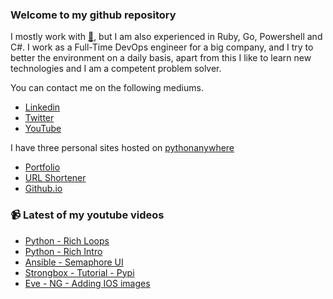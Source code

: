 ### Welcome to my github repository

I mostly work with [:snake:](https://www.python.org/), but I am also experienced in Ruby, Go, Powershell and C#. I work as a Full-Time DevOps engineer for a big company, and I try to better the environment on a daily basis, apart from this I like to learn new technologies and I am a competent problem solver.

You can contact me on the following mediums.
- [Linkedin](https://www.linkedin.com/in/r3ap3rpy)
- [Twitter](https://twitter.com/r3ap3rpy)
- [YouTube](https://www.youtube.com/channel/UC1qkMXH8d2I9DDAtBSeEHqg)

I have three personal sites hosted on [pythonanywhere](https://www.pythonanywhere.com/)
- [Portfolio](http://r3ap3rpy.pythonanywhere.com/)
- [URL Shortener](http://shortenpy.pythonanywhere.com/)
- [Github.io](https://r3ap3rpy.github.io/)

### :video_camera: Latest of my youtube videos
<!-- YOUTUBE:START -->
- [Python - Rich   Loops](https://www.youtube.com/watch?v=9d_-bKT4pcE)
- [Python - Rich Intro](https://www.youtube.com/watch?v=mMZUHhBdaug)
- [Ansible - Semaphore UI](https://www.youtube.com/watch?v=0iZur-4nkVE)
- [Strongbox - Tutorial - Pypi](https://www.youtube.com/watch?v=nbyOenbVL40)
- [Eve - NG - Adding IOS images](https://www.youtube.com/watch?v=J2_lIeXG7ho)
<!-- YOUTUBE:END -->

